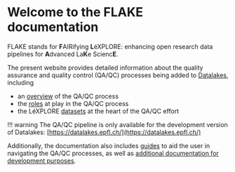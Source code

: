 # Welcome to the FLAKE documentation

FLAKE stands for **F**AIRifying **L**éXPLORE: enhancing open research data pipelines for **A**dvanced La**K**e Scienc**E**.

The present website provides detailed information about the quality assurance and quality control (QA/QC) processes being added to [Datalakes](https://www.datalakes-eawag.ch/), including

- an [overview][overview] of the QA/QC process
- the [roles][roles] at play in the QA/QC process
- the LéXPLORE [datasets][datasets] at the heart of the QA/QC effort

<!-- prettier-ignore-start -->

!!! warning
    The QA/QC pipeline is only available for the development version of Datalakes: [https://datalakes.epfl.ch/](https://datalakes.epfl.ch/)

<!-- prettier-ignore-end -->

Additionally, the documentation also includes [guides][guides] to aid the user in navigating the QA/QC processes, as well as [additional documentation for development purposes][dev].

[overview]: QC.md
[roles]: roles.md
[datasets]: datasets.md
[dev]: dev/index.md
[guides]: guides/index.md
